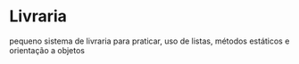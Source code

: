 # Livraria
pequeno sistema de livraria para praticar, uso de listas, métodos estáticos e orientação a objetos
